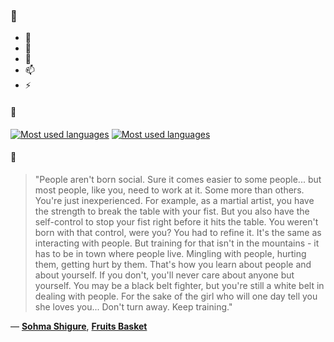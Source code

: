 ### 👋

- 🔭
- 🌱
- 💬
- 📫
- ⚡

#### 🧏

[![Most used languages](https://github-readme-stats-aynah.vercel.app/api/top-langs/?username=aynh&theme=solarized-dark&langs_count=6&layout=compact&hide_title=true)](https://github.com/anuraghazra/github-readme-stats#gh-dark-mode-only)
[![Most used languages](https://github-readme-stats-aynah.vercel.app/api/top-langs/?username=aynh&theme=solarized-light&langs_count=6&layout=compact&hide_title=true)](https://github.com/anuraghazra/github-readme-stats#gh-light-mode-only)

#### 💬

> "People aren't born social. Sure it comes easier to some people... but most people, like you, need to work at it. Some more than others. You're just inexperienced. For example, as a martial artist, you have the strength to break the table with your fist. But you also have the self-control to stop your fist right before it hits the table. You weren't born with that control, were you? You had to refine it. It's the same as interacting with people. But training for that isn't in the mountains - it has to be in town where people live. Mingling with people, hurting them, getting hurt by them. That's how you learn about people and about yourself. If you don't, you'll never care about anyone but yourself. You may be a black belt fighter, but you're still a white belt in dealing with people. For the sake of the girl who will one day tell you she loves you... Don't turn away. Keep training."

&mdash; [**Sohma Shigure**](https://myanimelist.net/character.php?q=Sohma%20Shigure&cat=character), [**Fruits Basket**](https://myanimelist.net/search/all?q=Fruits%20Basket&cat=all)
